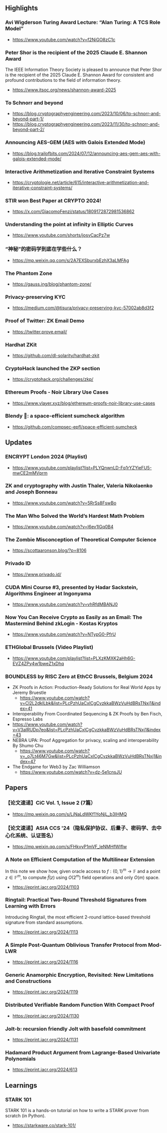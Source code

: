 ## Highlights
### Avi Wigderson Turing Award Lecture: “Alan Turing: A TCS Role Model”
- <https://www.youtube.com/watch?v=f2NiGO8zC1c>
### Peter Shor is the recipient of the 2025 Claude E. Shannon Award
The IEEE Information Theory Society is pleased to announce that Peter Shor is the recipient of the 2025 Claude E. Shannon Award for consistent and profound contributions to the field of information theory.
- <https://www.itsoc.org/news/shannon-award-2025>
### To Schnorr and beyond
- <https://blog.cryptographyengineering.com/2023/10/06/to-schnorr-and-beyond-part-1/>
- <https://blog.cryptographyengineering.com/2023/11/30/to-schnorr-and-beyond-part-2/>
### Announcing AES-GEM (AES with Galois Extended Mode)
- <https://blog.trailofbits.com/2024/07/12/announcing-aes-gem-aes-with-galois-extended-mode/>
### Interactive Arithmetization and Iterative Constraint Systems
- <https://cryptologie.net/article/615/interactive-arithmetization-and-iterative-constraint-systems/>
### STIR won Best Paper at CRYPTO 2024!
- <https://x.com/GiacomoFenzi/status/1809172872981536862>
### Understanding the point at infinity in Elliptic Curves
- <https://www.youtube.com/shorts/josvCacPz7w>
### “神秘”的密码学到底在学些什么？
- <https://mp.weixin.qq.com/s/2A7EXSburxbEzhX3aLMFAg>
### The Phantom Zone
- <https://gauss.ing/blog/phantom-zone/>

### Privacy-preserving KYC
- <https://medium.com/@tisura/privacy-preserving-kyc-57002ab8d3f2>
### Proof of Twitter: ZK Email Demo
- <https://twitter.prove.email/>
### Hardhat ZKit
- <https://github.com/dl-solarity/hardhat-zkit>
### CryptoHack launched the ZKP section
- <https://cryptohack.org/challenges/zkp/>
### Ethereum Proofs - Noir Library Use Cases
- <https://www.vlayer.xyz/blog/ethereum-proofs-noir-library-use-cases>
### Blendy 🍹: a space-efficient sumcheck algorithm
- <https://github.com/compsec-epfl/space-efficient-sumcheck>

## Updates
### ENCRYPT London 2024 (Playlist)
- <https://www.youtube.com/playlist?list=PLYQnwnLD-Fq1rYZYieFU5-mwCE2mMVprm>
### ZK and cryptography with Justin Thaler, Valeria Nikolaenko and Joseph Bonneau
- <https://www.youtube.com/watch?v=5RrSs8FswBo>
### The Man Who Solved the World’s Hardest Math Problem
- <https://www.youtube.com/watch?v=l6ev1lGq0B4>
### The Zombie Misconception of Theoretical Computer Science
- <https://scottaaronson.blog/?p=8106>
### Privado ID
- <https://www.privado.id/>
### CUDA Mini Course #3, presented by Hadar Sackstein, Algorithms Engineer at Ingonyama
- <https://www.youtube.com/watch?v=vhRfdMBANJ0>
### Now You Can Receive Crypto as Easily as an Email: The Mastermind Behind zkLogin - Kostas Kryptos
- <https://www.youtube.com/watch?v=NTypG0-PfrU>
### ETHGlobal Brussels (Video Playlist)
- <https://www.youtube.com/playlist?list=PLXzKMXK2aHh6G-EVZ4ZPy4w1bweZ1xDhq>
### BOUNDLESS by RISC Zero at EthCC Brussels, Belgium 2024
- ZK Proofs in Action: Production-Ready Solutions for Real World Apps by Jeremy Bruestle
  - <https://www.youtube.com/watch?v=Cl2L2dklLbk&list=PLcPzhUaCxlCgCvzkkaBWzVuHdBRsTNxj1&index=41>
-  Interoperability From Coordinated Sequencing & ZK Proofs by Ben Fisch, Espresso Labs
  - <https://www.youtube.com/watch?v=V3aIRUDp7eo&list=PLcPzhUaCxlCgCvzkkaBWzVuHdBRsTNxj1&index=43>
- NEBRA UPA: Proof Aggregation for privacy, scaling and interoperability By Shumo Chu
  - <https://www.youtube.com/watch?v=_o7Lt46M7Gw&list=PLcPzhUaCxlCgCvzkkaBWzVuHdBRsTNxj1&index=47>
- The Endgame for Web3 by Zac Williamson
  - <https://www.youtube.com/watch?v=dz-5e1cnsJU>

## Papers

### 【论文速递】CiC Vol. 1, Issue 2 (7篇）
- <https://mp.weixin.qq.com/s/LjNaLdWKf1YoNjL_b3IHMQ>
### 【论文速递】ASIA CCS '24（隐私保护协议、后量子、密码学、去中心化系统、认证签名）
- <https://mp.weixin.qq.com/s/FHkvyP1mVF_leNMHfWIflw>
### A Note on Efficient Computation of the Multilinear Extension
In this note we show how, given oracle access to $f:\{0,1\}^m \rightarrow \mathbb{F}$ and a point $z \in \mathbb{F}^m$, to compute $\hat{f}(z)$ using $O\left(2^m\right)$ field operations and only $O(m)$ space. 
- <https://eprint.iacr.org/2024/1103>
### Ringtail: Practical Two-Round Threshold Signatures from Learning with Errors
Introducing Ringtail, the most efficient 2-round lattice-based threshold signature from standard assumptions.
- <https://eprint.iacr.org/2024/1113>
### A Simple Post-Quantum Oblivious Transfer Protocol from Mod-LWR
- <https://eprint.iacr.org/2024/1116>
### Generic Anamorphic Encryption, Revisited: New Limitations and Constructions
- <https://eprint.iacr.org/2024/1119>
### Distributed Verifiable Random Function With Compact Proof
- <https://eprint.iacr.org/2024/1130>
### Jolt-b: recursion friendly Jolt with basefold commitment
- <https://eprint.iacr.org/2024/1131>
### Hadamard Product Argument from Lagrange-Based Univariate Polynomials
- <https://eprint.iacr.org/2024/613>

## Learnings
### STARK 101
STARK 101 is a hands-on tutorial on how to write a STARK prover from scratch (in Python).
- <https://starkware.co/stark-101/>
